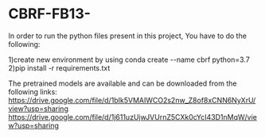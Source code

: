# CBRF-FB13-
In order to run the python files present in this project, You have to do the following:

1)create new environment by using  conda create --name cbrf python=3.7
2)pip install -r requirements.txt

The pretrained models are available and can be downloaded from the following links:
https://drive.google.com/file/d/1bIk5VMAIWCO2s2nw_Z8of8xCNN6NyXrU/view?usp=sharing
https://drive.google.com/file/d/1j611uzUjwJVUrnZ5CXk0cYcI43D1nMqW/view?usp=sharing
